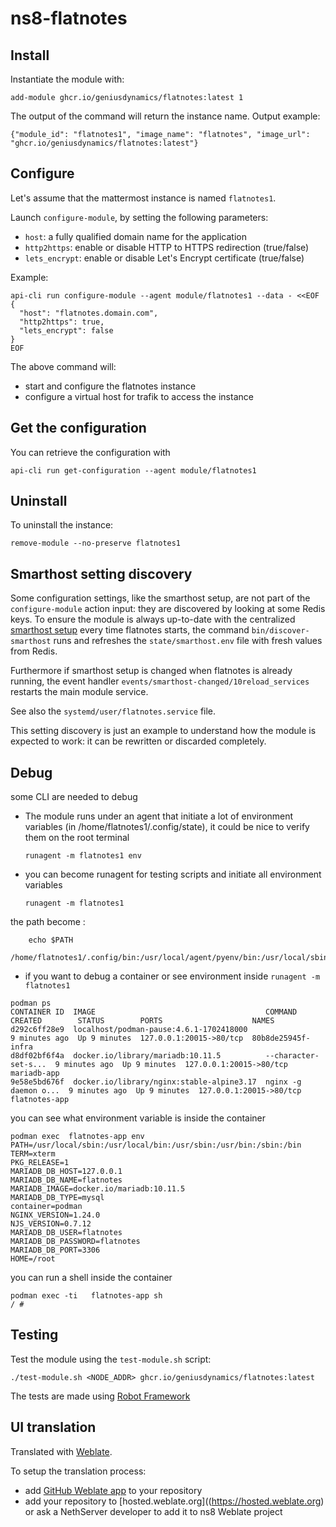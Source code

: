 # ns8-flatnotes

## Install

Instantiate the module with:

    add-module ghcr.io/geniusdynamics/flatnotes:latest 1

The output of the command will return the instance name.
Output example:

    {"module_id": "flatnotes1", "image_name": "flatnotes", "image_url": "ghcr.io/geniusdynamics/flatnotes:latest"}

## Configure

Let's assume that the mattermost instance is named `flatnotes1`.

Launch `configure-module`, by setting the following parameters:
- `host`: a fully qualified domain name for the application
- `http2https`: enable or disable HTTP to HTTPS redirection (true/false)
- `lets_encrypt`: enable or disable Let's Encrypt certificate (true/false)


Example:

```
api-cli run configure-module --agent module/flatnotes1 --data - <<EOF
{
  "host": "flatnotes.domain.com",
  "http2https": true,
  "lets_encrypt": false
}
EOF
```

The above command will:
- start and configure the flatnotes instance
- configure a virtual host for trafik to access the instance

## Get the configuration
You can retrieve the configuration with

```
api-cli run get-configuration --agent module/flatnotes1
```

## Uninstall

To uninstall the instance:

    remove-module --no-preserve flatnotes1

## Smarthost setting discovery

Some configuration settings, like the smarthost setup, are not part of the
`configure-module` action input: they are discovered by looking at some
Redis keys.  To ensure the module is always up-to-date with the
centralized [smarthost
setup](https://geniusdynamics.github.io/ns8-core/core/smarthost/) every time
flatnotes starts, the command `bin/discover-smarthost` runs and refreshes
the `state/smarthost.env` file with fresh values from Redis.

Furthermore if smarthost setup is changed when flatnotes is already
running, the event handler `events/smarthost-changed/10reload_services`
restarts the main module service.

See also the `systemd/user/flatnotes.service` file.

This setting discovery is just an example to understand how the module is
expected to work: it can be rewritten or discarded completely.

## Debug

some CLI are needed to debug

- The module runs under an agent that initiate a lot of environment variables (in /home/flatnotes1/.config/state), it could be nice to verify them
on the root terminal

    `runagent -m flatnotes1 env`

- you can become runagent for testing scripts and initiate all environment variables
  
    `runagent -m flatnotes1`

 the path become : 
```
    echo $PATH
    /home/flatnotes1/.config/bin:/usr/local/agent/pyenv/bin:/usr/local/sbin:/usr/local/bin:/usr/sbin:/usr/bin:/usr/
```

- if you want to debug a container or see environment inside
 `runagent -m flatnotes1`
 ```
podman ps
CONTAINER ID  IMAGE                                      COMMAND               CREATED        STATUS        PORTS                    NAMES
d292c6ff28e9  localhost/podman-pause:4.6.1-1702418000                          9 minutes ago  Up 9 minutes  127.0.0.1:20015->80/tcp  80b8de25945f-infra
d8df02bf6f4a  docker.io/library/mariadb:10.11.5          --character-set-s...  9 minutes ago  Up 9 minutes  127.0.0.1:20015->80/tcp  mariadb-app
9e58e5bd676f  docker.io/library/nginx:stable-alpine3.17  nginx -g daemon o...  9 minutes ago  Up 9 minutes  127.0.0.1:20015->80/tcp  flatnotes-app
```

you can see what environment variable is inside the container
```
podman exec  flatnotes-app env
PATH=/usr/local/sbin:/usr/local/bin:/usr/sbin:/usr/bin:/sbin:/bin
TERM=xterm
PKG_RELEASE=1
MARIADB_DB_HOST=127.0.0.1
MARIADB_DB_NAME=flatnotes
MARIADB_IMAGE=docker.io/mariadb:10.11.5
MARIADB_DB_TYPE=mysql
container=podman
NGINX_VERSION=1.24.0
NJS_VERSION=0.7.12
MARIADB_DB_USER=flatnotes
MARIADB_DB_PASSWORD=flatnotes
MARIADB_DB_PORT=3306
HOME=/root
```

you can run a shell inside the container

```
podman exec -ti   flatnotes-app sh
/ # 
```
## Testing

Test the module using the `test-module.sh` script:


    ./test-module.sh <NODE_ADDR> ghcr.io/geniusdynamics/flatnotes:latest

The tests are made using [Robot Framework](https://robotframework.org/)

## UI translation

Translated with [Weblate](https://hosted.weblate.org/projects/ns8/).

To setup the translation process:

- add [GitHub Weblate app](https://docs.weblate.org/en/latest/admin/continuous.html#github-setup) to your repository
- add your repository to [hosted.weblate.org]((https://hosted.weblate.org) or ask a NethServer developer to add it to ns8 Weblate project
